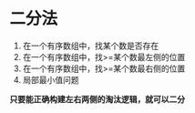 # 二分法

1. 在一个有序数组中，找某个数是否存在
2. 在一个有序数组中，找>=某个数最左侧的位置
3. 在一个有序数组中，找>=某个数最右侧的位置
4. 局部最小值问题

**只要能正确构建左右两侧的淘汰逻辑，就可以二分**